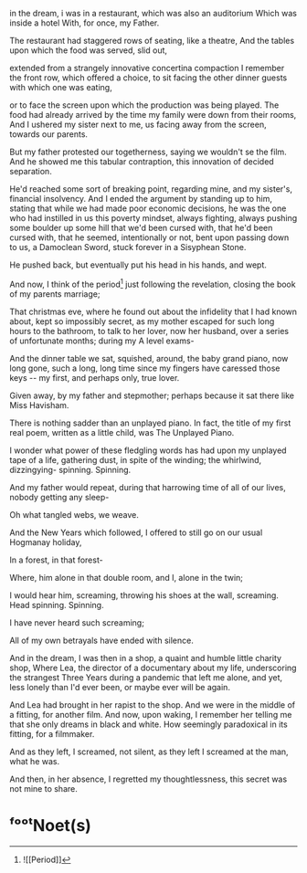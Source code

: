 

in the dream, i was in a restaurant, which was also an auditorium
Which was inside a hotel 
With, for once, my Father.

The restaurant had staggered rows of seating, like a theatre,
And the tables upon which the food was served, slid out, 

extended from a strangely innovative concertina compaction 
I remember the front row, which offered a choice, 
to sit facing the other dinner guests with which one was eating, 

or to face the screen upon which the production was being played. 
The food had already arrived by the time my family were down from their rooms, 
And I ushered my sister next to me, us facing away from the screen, towards our parents. 

But my father protested our togetherness, saying we wouldn't se the film. 
And he showed me this tabular contraption, this innovation of decided separation. 

He'd reached some sort of breaking point, regarding mine, and my sister's, financial insolvency. 
And I ended the argument by standing up to him, stating that while we had made poor economic decisions, he was the one who had instilled in us this poverty mindset, always fighting, always pushing some boulder up some hill that we'd been cursed with, that he'd been cursed with, that he seemed, intentionally or not, bent upon passing down to us, a Damoclean Sword, stuck forever in a Sisyphean Stone. 


He pushed back, but eventually put his head in his hands, and wept. 

And now, I think of the period[^pe] just following the revelation, closing the book of my parents marriage; 

That christmas eve, where he found out about the infidelity that I had known about, kept so impossibly secret, as my mother escaped for such long hours to the bathroom, to talk to her lover, now her husband, over a series of unfortunate months; during my A level exams-

And the dinner table we sat, squished, around, the baby grand piano, now long gone, such a long, long time since my fingers have caressed those keys -- my first, and perhaps only, true lover. 

Given away, by my father and stepmother; perhaps because it sat there like Miss Havisham. 

There is nothing sadder than an unplayed piano. In fact, the title of my first real poem, written as a little child, was The Unplayed Piano. 

I wonder what power of these fledgling words has had upon my unplayed tape of a life, gathering dust, in spite of the winding; the whirlwind, dizzingying- spinning. Spinning. 

And my father would repeat, during that harrowing time of all of our lives, nobody getting any sleep-

Oh what tangled webs, we weave. 

And the New Years which followed, I offered to still go on our usual Hogmanay holiday, 

In a forest, in that forest-

Where, him alone in that double room, and I, alone in the twin;

I would hear him, screaming, throwing his shoes at the wall, screaming. Head spinning. Spinning. 

I have never heard such screaming; 

All of my own betrayals have ended with silence. 



And in the dream, I was then in a shop, a quaint and humble little charity shop, 
Where Lea, the director of a documentary about my life, underscoring the strangest Three Years during a pandemic that left me alone, and yet, less lonely than I'd ever been, or maybe ever will be again. 

And Lea had brought in her rapist to the shop. 
And we were in the middle of a fitting, for another film. 
And now, upon waking, I remember her telling me that she only dreams in black and white. How seemingly paradoxical in its fitting, for a filmmaker. 

And as they left, I screamed, not silent, 
as they left I screamed at the man, what he was. 

And then, in her absence, 
I regretted my thoughtlessness,
this secret was not mine to share. 
# ᶠᵒᵒᵗNoet(s)

[^pe]: ![[Period]]
